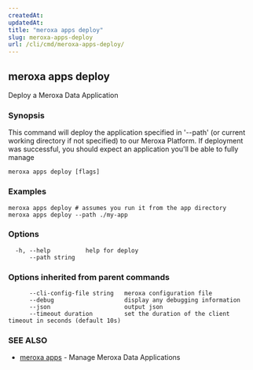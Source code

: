 ```yaml
---
createdAt: 
updatedAt: 
title: "meroxa apps deploy"
slug: meroxa-apps-deploy
url: /cli/cmd/meroxa-apps-deploy/
---
```

## meroxa apps deploy

Deploy a Meroxa Data Application

### Synopsis

This command will deploy the application specified in '--path'
(or current working directory if not specified) to our Meroxa Platform.
If deployment was successful, you should expect an application you'll be able to fully manage


```
meroxa apps deploy [flags]
```

### Examples

```
meroxa apps deploy # assumes you run it from the app directory
meroxa apps deploy --path ./my-app

```

### Options

```
  -h, --help          help for deploy
      --path string   
```

### Options inherited from parent commands

```
      --cli-config-file string   meroxa configuration file
      --debug                    display any debugging information
      --json                     output json
      --timeout duration         set the duration of the client timeout in seconds (default 10s)
```

### SEE ALSO

* [meroxa apps](/cli/cmd/meroxa-apps/)	 - Manage Meroxa Data Applications

